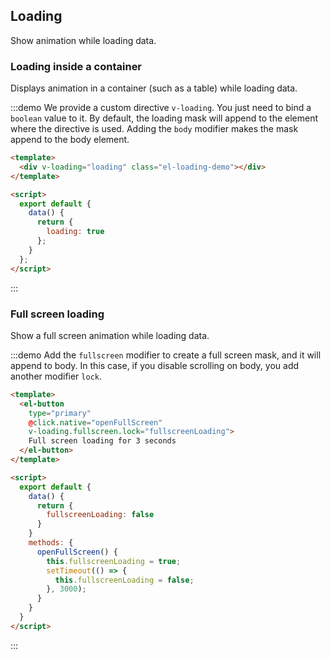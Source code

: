 <style>
  .el-loading-demo {
    border: solid 1px #999;
    border-radius: 4px;
    height: 100px;
  }
</style>

<script>
  export default {
    data() {
      return {
        loading: true,
        loading2: false,
        fullscreenLoading: false
      }
    },

    methods: {
      openFullScreen() {
        this.fullscreenLoading = true;
        setTimeout(() => {
          this.fullscreenLoading = false;
        }, 3000);
      }
    }
  }
</script>

## Loading

Show animation while loading data.

### Loading inside a container

Displays animation in a container (such as a table) while loading data.

:::demo We provide a custom directive `v-loading`. You just need to bind a `boolean` value to it. By default, the loading mask will append to the element where the directive is used. Adding the `body` modifier makes the mask append to the body element.

```html
<template>
  <div v-loading="loading" class="el-loading-demo"></div>
</template>

<script>
  export default {
    data() {
      return {
        loading: true
      };
    }
  };
</script>
```
:::

### Full screen loading

Show a full screen animation while loading data.  

:::demo Add the `fullscreen` modifier to create a full screen mask, and it will append to body. In this case, if you disable scrolling on body, you add another modifier `lock`.

```html
<template>
  <el-button
    type="primary"
    @click.native="openFullScreen"
    v-loading.fullscreen.lock="fullscreenLoading">
    Full screen loading for 3 seconds
  </el-button>
</template>

<script>
  export default {
    data() {
      return {
        fullscreenLoading: false
      }
    }
    methods: {
      openFullScreen() {
        this.fullscreenLoading = true;
        setTimeout(() => {
          this.fullscreenLoading = false;
        }, 3000);
      }
    }
  }
</script>
```
:::


